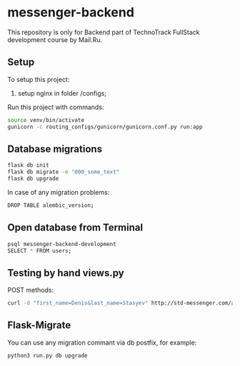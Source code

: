 # messenger-backend
This repository is only for Backend part of TechnoTrack FullStack development course by Mail.Ru.

## Setup
To setup this project:
1) setup nginx in folder /configs;

Run this project with commands:
```bash
source venv/bin/activate
gunicorn -c routing_configs/gunicorn/gunicorn.conf.py run:app
```

## Database migrations
```bash
flask db init
flask db migrate -m "000_some_text"
flask db upgrade
```

In case of any migration problems:
```bash
DROP TABLE alembic_version;
```

## Open database from Terminal
```bash
psql messenger-backend-development
SELECT * FROM users;
```

## Testing by hand views.py
POST methods:
```bash
curl -d "first_name=Denis&last_name=Stasyev" http://std-messenger.com/api/create_user/unique_username
```

## Flask-Migrate
You can use any migration commant via db postfix, for example:
```bash
python3 run.py db upgrade
```